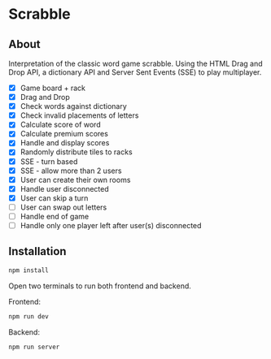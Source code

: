 # Scrabble

## About

Interpretation of the classic word game scrabble. Using the HTML Drag and Drop API, a dictionary API and Server Sent Events (SSE) to play multiplayer.

- [x] Game board + rack
- [x] Drag and Drop
- [x] Check words against dictionary
- [x] Check invalid placements of letters
- [x] Calculate score of word
- [x] Calculate premium scores
- [x] Handle and display scores
- [x] Randomly distribute tiles to racks
- [x] SSE - turn based
- [x] SSE - allow more than 2 users
- [x] User can create their own rooms
- [x] Handle user disconnected
- [x] User can skip a turn
- [ ] User can swap out letters
- [ ] Handle end of game
- [ ] Handle only one player left after user(s) disconnected

## Installation

```bash
npm install
```

Open two terminals to run both frontend and backend.

Frontend:

```bash
npm run dev
```

Backend:

```bash
npm run server
```
